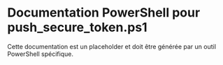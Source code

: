 # Documentation PowerShell pour push_secure_token.ps1

Cette documentation est un placeholder et doit être générée par un outil PowerShell spécifique.
